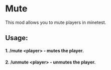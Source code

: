 # Mute

This mod allows you to mute players in minetest.

## Usage:
#### 1. /mute \<player> - mutes the player.
#### 2. /unmute \<player> - unmutes the player.

